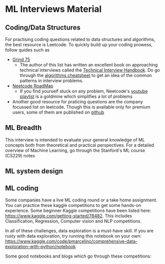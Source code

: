 # ML Interviews Material


## Coding/Data Structures
For practising coding questions related to data structures and algorithms, the best resource is Leetcode. To quickly build up your coding prowess, follow quides such as 
* [Grind 75](https://www.techinterviewhandbook.org/grind75)
  * The author of this list has written an excellent book on approaching technical interviews called the [Technical Interview Handbook](https://www.techinterviewhandbook.org/). Do go through the [algorithms cheatsheet](https://www.techinterviewhandbook.org/algorithms/study-cheatsheet/) to get an idea of the common patterns in interview problems.
* [Neetcode RoadMap](https://neetcode.io/roadmap)
  * If you find yourself stuck on any problem, Neetcode's [youtube playlist](https://www.youtube.com/watch?v=KLlXCFG5TnA&list=PLot-Xpze53ldVwtstag2TL4HQhAnC8ATf&ab_channel=NeetCode) is a goldmine which simplifies a lot of problems
* Another good resource for praticing questions are the company focussed list on leetcode. Though this is available only for premium users, some of them are published on [github](https://github.com/snehasishroy/leetcode-companywise-interview-questions)

## ML Breadth
This interview is intended to evaluate your general knowledge of ML concepts both from theoretical and practical perspectives.
For a detailed overview of Machine Learning, go through the Stanford's ML course (CS229) notes 
## ML system design

## ML coding

Some companies have a live ML coding round or a take home assignment. You can practice these kaggle competitions to get some hands-on experience.
Some beginner Kaggle competitions have been listed here: https://www.kaggle.com/getting-started/78482. This includes Classification, Regression, Computer vision and NLP competitions.

In all of these challenges, data exploration is a must-have skill. If you are rusty with data exploration, try running this notebook on your own: https://www.kaggle.com/code/pmarcelino/comprehensive-data-exploration-with-python/notebook

Some good notebooks and blogs which go through these competitions:
